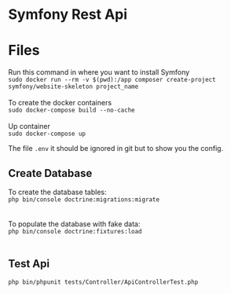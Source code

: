 # Symfony Rest Api

# Files
Run this command in where you want to install Symfony<br>
```sudo docker run --rm -v $(pwd):/app composer create-project symfony/website-skeleton project_name```
<br/>
<br/>
To create the docker containers <br/>
```sudo docker-compose build --no-cache```
<br/>
<br/>
Up container<br/>
```sudo docker-compose up```

The file ```.env``` it should be ignored in git but to show you the config.

## Create Database

To create the database tables: <br/>
```php bin/console doctrine:migrations:migrate``` <br/>
<br/>
<br/>
To populate the database with fake data: <br/>
```php bin/console doctrine:fixtures:load```
<br/>
<br/>
## Test Api
```php bin/phpunit tests/Controller/ApiControllerTest.php```
